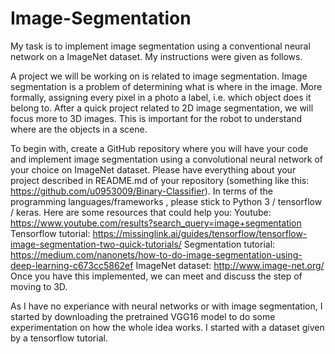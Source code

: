 # Image-Segmentation
My task is to implement image segmentation using a conventional neural network on a ImageNet dataset.
My instructions were given as follows.

A project we will be working on is related to image segmentation. Image segmentation is a problem of determining what is where in the image. More formally, assigning every pixel in a photo a label, i.e. which object does it belong to. After a quick project related to 2D image segmentation, we will focus more to 3D images. This is important for the robot to understand where are the objects in a scene.

To begin with, create a GitHub repository where you will have your code and implement image segmentation using a convolutional neural network of your choice on ImageNet dataset. Please have everything about your project described in README.md of your repository (something like this: https://github.com/u0953009/Binary-Classifier). In terms of the programming languages/frameworks , please stick to Python 3 / tensorflow / keras.
Here are some resources that could help you:
Youtube: https://www.youtube.com/results?search_query=image+segmentation
Tensorflow tutorial: https://missinglink.ai/guides/tensorflow/tensorflow-image-segmentation-two-quick-tutorials/
Segmentation tutorial: https://medium.com/nanonets/how-to-do-image-segmentation-using-deep-learning-c673cc5862ef
ImageNet dataset: http://www.image-net.org/
Once you have this implemented, we can meet and discuss the step of moving to 3D.


As I have no experiance with neural networks or with image segmentation, I started by downloading the pretrained VGG16 model to do some experimentation on how the whole idea works. I started with a dataset given by a tensorflow tutorial.
